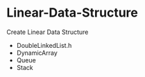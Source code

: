 # Linear-Data-Structure

Create Linear Data Structure

- DoubleLinkedList.h
- DynamicArray
- Queue
- Stack
